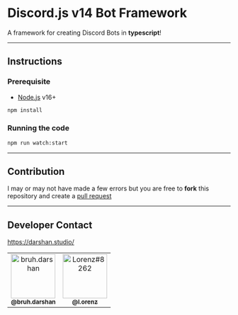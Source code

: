 # Discord.js v14 Bot Framework

A framework for creating Discord Bots in **typescript**!

---

## Instructions

### Prerequisite
- [Node.js]((https://nodejs.org/)) v16+
```bash
npm install
```

### Running the code

```bash
npm run watch:start
```

---

## Contribution

I may or may not have made a few errors but you are free to **fork** this repository and create a [pull request](https://github.com/Dqrshan/Bot-Framework/pulls)

---

## Developer Contact

https://darshan.studio/

<table>
  <tr>
    <td align="center"><a href="https://instagram.com/bruh.darshan"><img src="https://raw.githubusercontent.com/rahuldkjain/github-profile-readme-generator/master/src/images/icons/Social/instagram.svg" alt="bruh.darshan" width="100px">
    <br />
      <sub>
        <b>@bruh.darshan</b>
      </sub>
    </a>
    <td align="center"><a href="https://discord.com/users/838620835282812969"><img src="https://raw.githubusercontent.com/rahuldkjain/github-profile-readme-generator/master/src/images/icons/Social/discord.svg" alt="Lorenz#8262" width="100px">
    <br />
      <sub>
        <b>@l.orenz</b>
      </sub>
    </a>
  </tr>
</table>

